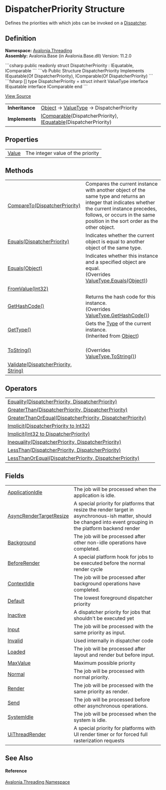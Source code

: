 # DispatcherPriority Structure


Defines the priorities with which jobs can be invoked on a <a href="T_Avalonia_Threading_Dispatcher">Dispatcher</a>.



## Definition
**Namespace:** <a href="N_Avalonia_Threading">Avalonia.Threading</a>  
**Assembly:** Avalonia.Base (in Avalonia.Base.dll) Version: 11.2.0

<Tabs groupId="api-code-preview">
<TabItem value="csharp" label="C#">
```csharp
public readonly struct DispatcherPriority : IEquatable<DispatcherPriority>, 
	IComparable<DispatcherPriority>
```
</TabItem>
<TabItem value="vb" label="VB">
```vb
Public Structure DispatcherPriority
	Implements IEquatable(Of DispatcherPriority), IComparable(Of DispatcherPriority)
```
</TabItem>
<TabItem value="fsharp" label="F#">
```fsharp
[<SealedAttribute>]
type DispatcherPriority = 
    struct
        inherit ValueType
        interface IEquatable<DispatcherPriority>
        interface IComparable<DispatcherPriority>
    end
```
</TabItem>
</Tabs>



<a href="https://github.com/AvaloniaUI/Avalonia/tree/master/src/Avalonia.Base/Threading/DispatcherPriority.cs" title="View the source code">View Source</a>

<table>
<tr><td><strong>Inheritance</strong></td><td><a href="https://learn.microsoft.com/dotnet/api/system.object" target="_blank" rel="noopener noreferrer">Object</a>  →  <a href="https://learn.microsoft.com/dotnet/api/system.valuetype" target="_blank" rel="noopener noreferrer">ValueType</a>  →  DispatcherPriority</td></tr>
<tr><td><strong>Implements</strong></td><td><a href="https://learn.microsoft.com/dotnet/api/system.icomparable-1" target="_blank" rel="noopener noreferrer">IComparable</a>(DispatcherPriority), <a href="https://learn.microsoft.com/dotnet/api/system.iequatable-1" target="_blank" rel="noopener noreferrer">IEquatable</a>(DispatcherPriority)</td></tr>
</table>



## Properties
<table>
<tr>
<td><a href="P_Avalonia_Threading_DispatcherPriority_Value">Value</a></td>
<td>The integer value of the priority</td>
</tr>
</table>

## Methods
<table>
<tr>
<td><a href="M_Avalonia_Threading_DispatcherPriority_CompareTo">CompareTo(DispatcherPriority)</a></td>
<td>Compares the current instance with another object of the same type and returns an integer that indicates whether the current instance precedes, follows, or occurs in the same position in the sort order as the other object.</td>
</tr>
<tr>
<td><a href="M_Avalonia_Threading_DispatcherPriority_Equals">Equals(DispatcherPriority)</a></td>
<td>Indicates whether the current object is equal to another object of the same type.</td>
</tr>
<tr>
<td><a href="M_Avalonia_Threading_DispatcherPriority_Equals_1">Equals(Object)</a></td>
<td>Indicates whether this instance and a specified object are equal.<br />(Overrides <a href="https://learn.microsoft.com/dotnet/api/system.valuetype.equals" target="_blank" rel="noopener noreferrer">ValueType.Equals(Object)</a>)</td>
</tr>
<tr>
<td><a href="M_Avalonia_Threading_DispatcherPriority_FromValue">FromValue(Int32)</a></td>
<td> </td>
</tr>
<tr>
<td><a href="M_Avalonia_Threading_DispatcherPriority_GetHashCode">GetHashCode()</a></td>
<td>Returns the hash code for this instance.<br />(Overrides <a href="https://learn.microsoft.com/dotnet/api/system.valuetype.gethashcode" target="_blank" rel="noopener noreferrer">ValueType.GetHashCode()</a>)</td>
</tr>
<tr>
<td><a href="https://learn.microsoft.com/dotnet/api/system.object.gettype" target="_blank" rel="noopener noreferrer">GetType()</a></td>
<td>Gets the <a href="https://learn.microsoft.com/dotnet/api/system.type" target="_blank" rel="noopener noreferrer">Type</a> of the current instance.<br />(Inherited from <a href="https://learn.microsoft.com/dotnet/api/system.object" target="_blank" rel="noopener noreferrer">Object</a>)</td>
</tr>
<tr>
<td><a href="M_Avalonia_Threading_DispatcherPriority_ToString">ToString()</a></td>
<td><br />(Overrides <a href="https://learn.microsoft.com/dotnet/api/system.valuetype.tostring" target="_blank" rel="noopener noreferrer">ValueType.ToString()</a>)</td>
</tr>
<tr>
<td><a href="M_Avalonia_Threading_DispatcherPriority_Validate">Validate(DispatcherPriority, String)</a></td>
<td> </td>
</tr>
</table>

## Operators
<table>
<tr>
<td><a href="M_Avalonia_Threading_DispatcherPriority_op_Equality">Equality(DispatcherPriority, DispatcherPriority)</a></td>
<td> </td>
</tr>
<tr>
<td><a href="M_Avalonia_Threading_DispatcherPriority_op_GreaterThan">GreaterThan(DispatcherPriority, DispatcherPriority)</a></td>
<td> </td>
</tr>
<tr>
<td><a href="M_Avalonia_Threading_DispatcherPriority_op_GreaterThanOrEqual">GreaterThanOrEqual(DispatcherPriority, DispatcherPriority)</a></td>
<td> </td>
</tr>
<tr>
<td><a href="M_Avalonia_Threading_DispatcherPriority_op_Implicit">Implicit(DispatcherPriority to Int32)</a></td>
<td> </td>
</tr>
<tr>
<td><a href="M_Avalonia_Threading_DispatcherPriority_op_Implicit_1">Implicit(Int32 to DispatcherPriority)</a></td>
<td> </td>
</tr>
<tr>
<td><a href="M_Avalonia_Threading_DispatcherPriority_op_Inequality">Inequality(DispatcherPriority, DispatcherPriority)</a></td>
<td> </td>
</tr>
<tr>
<td><a href="M_Avalonia_Threading_DispatcherPriority_op_LessThan">LessThan(DispatcherPriority, DispatcherPriority)</a></td>
<td> </td>
</tr>
<tr>
<td><a href="M_Avalonia_Threading_DispatcherPriority_op_LessThanOrEqual">LessThanOrEqual(DispatcherPriority, DispatcherPriority)</a></td>
<td> </td>
</tr>
</table>

## Fields
<table>
<tr>
<td><a href="F_Avalonia_Threading_DispatcherPriority_ApplicationIdle">ApplicationIdle</a></td>
<td>The job will be processed when the application is idle.</td>
</tr>
<tr>
<td><a href="F_Avalonia_Threading_DispatcherPriority_AsyncRenderTargetResize">AsyncRenderTargetResize</a></td>
<td>A special priority for platforms that resize the render target in asynchronous-ish matter, should be changed into event grouping in the platform backend render</td>
</tr>
<tr>
<td><a href="F_Avalonia_Threading_DispatcherPriority_Background">Background</a></td>
<td>The job will be processed after other non-idle operations have completed.</td>
</tr>
<tr>
<td><a href="F_Avalonia_Threading_DispatcherPriority_BeforeRender">BeforeRender</a></td>
<td>A special platform hook for jobs to be executed before the normal render cycle</td>
</tr>
<tr>
<td><a href="F_Avalonia_Threading_DispatcherPriority_ContextIdle">ContextIdle</a></td>
<td>The job will be processed after background operations have completed.</td>
</tr>
<tr>
<td><a href="F_Avalonia_Threading_DispatcherPriority_Default">Default</a></td>
<td>The lowest foreground dispatcher priority</td>
</tr>
<tr>
<td><a href="F_Avalonia_Threading_DispatcherPriority_Inactive">Inactive</a></td>
<td>A dispatcher priority for jobs that shouldn't be executed yet</td>
</tr>
<tr>
<td><a href="F_Avalonia_Threading_DispatcherPriority_Input">Input</a></td>
<td>The job will be processed with the same priority as input.</td>
</tr>
<tr>
<td><a href="F_Avalonia_Threading_DispatcherPriority_Invalid">Invalid</a></td>
<td>Used internally in dispatcher code</td>
</tr>
<tr>
<td><a href="F_Avalonia_Threading_DispatcherPriority_Loaded">Loaded</a></td>
<td>The job will be processed after layout and render but before input.</td>
</tr>
<tr>
<td><a href="F_Avalonia_Threading_DispatcherPriority_MaxValue">MaxValue</a></td>
<td>Maximum possible priority</td>
</tr>
<tr>
<td><a href="F_Avalonia_Threading_DispatcherPriority_Normal">Normal</a></td>
<td>The job will be processed with normal priority.</td>
</tr>
<tr>
<td><a href="F_Avalonia_Threading_DispatcherPriority_Render">Render</a></td>
<td>The job will be processed with the same priority as render.</td>
</tr>
<tr>
<td><a href="F_Avalonia_Threading_DispatcherPriority_Send">Send</a></td>
<td>The job will be processed before other asynchronous operations.</td>
</tr>
<tr>
<td><a href="F_Avalonia_Threading_DispatcherPriority_SystemIdle">SystemIdle</a></td>
<td>The job will be processed when the system is idle.</td>
</tr>
<tr>
<td><a href="F_Avalonia_Threading_DispatcherPriority_UiThreadRender">UiThreadRender</a></td>
<td>A special priority for platforms with UI render timer or for forced full rasterization requests</td>
</tr>
</table>

## See Also


#### Reference
<a href="N_Avalonia_Threading">Avalonia.Threading Namespace</a>  
